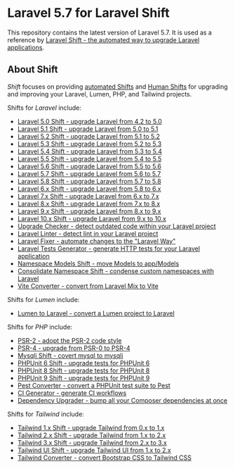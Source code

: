 # Laravel 5.7 for Laravel Shift

This repository contains the latest version of Laravel 5.7. It is used as a reference by [Laravel Shift - the automated way to upgrade Laravel applications](https://laravelshift.com).

## About Shift
*Shift* focuses on providing [automated Shifts](https://laravelshift.com/shifts) and [Human Shifts](https://laravelshift.com/human-shifts) for upgrading and improving your Laravel, Lumen, PHP, and Tailwind projects.

Shifts for *Laravel* include:

- [Laravel 5.0 Shift - upgrade Laravel from 4.2 to 5.0](https://laravelshift.com/upgrade-laravel-4.2-to-laravel-5.0)
- [Laravel 5.1 Shift - upgrade Laravel from 5.0 to 5.1](https://laravelshift.com/upgrade-laravel-5.0-to-laravel-5.1)
- [Laravel 5.2 Shift - upgrade Laravel from 5.1 to 5.2](https://laravelshift.com/upgrade-laravel-5.1-to-laravel-5.2)
- [Laravel 5.3 Shift - upgrade Laravel from 5.2 to 5.3](https://laravelshift.com/upgrade-laravel-5.2-to-laravel-5.3)
- [Laravel 5.4 Shift - upgrade Laravel from 5.3 to 5.4](https://laravelshift.com/upgrade-laravel-5.3-to-laravel-5.4)
- [Laravel 5.5 Shift - upgrade Laravel from 5.4 to 5.5](https://laravelshift.com/upgrade-laravel-5.4-to-laravel-5.5)
- [Laravel 5.6 Shift - upgrade Laravel from 5.5 to 5.6](https://laravelshift.com/upgrade-laravel-5.5-to-laravel-5.6)
- [Laravel 5.7 Shift - upgrade Laravel from 5.6 to 5.7](https://laravelshift.com/upgrade-laravel-5.6-to-laravel-5.7)
- [Laravel 5.8 Shift - upgrade Laravel from 5.7 to 5.8](https://laravelshift.com/upgrade-laravel-5.7-to-laravel-5.8)
- [Laravel 6.x Shift - upgrade Laravel from 5.8 to 6.x](https://laravelshift.com/upgrade-laravel-5.8-to-laravel-6.0)
- [Laravel 7.x Shift - upgrade Laravel from 6.x to 7.x](https://laravelshift.com/upgrade-laravel-6-to-laravel-7)
- [Laravel 8.x Shift - upgrade Laravel from 7.x to 8.x](https://laravelshift.com/upgrade-laravel-7-to-laravel-8)
- [Laravel 9.x Shift - upgrade Laravel from 8.x to 9.x](https://laravelshift.com/upgrade-laravel-8-to-laravel-9)
- [Laravel 10.x Shift - upgrade Laravel from 9.x to 10.x](https://laravelshift.com/upgrade-laravel-9-to-laravel-10)
- [Upgrade Checker - detect outdated code within your Laravel project](https://laravelshift.com/laravel-upgrade-checker)
- [Laravel Linter - detect lint in your Laravel project](https://laravelshift.com/laravel-linter)
- [Laravel Fixer - automate changes to the "Laravel Way"](https://laravelshift.com/laravel-code-fixer)
- [Laravel Tests Generator - generate HTTP tests for your Laravel application](https://laravelshift.com/laravel-test-generator)
- [Namespace Models Shift - move Models to app/Models](https://laravelshift.com/laravel-namespace-models)
- [Consolidate Namespace Shift - condense custom namespaces with Laravel](https://laravelshift.com/laravel-consolidate-custom-namespaces)
- [Vite Converter - convert from Laravel Mix to Vite](https://laravelshift.com/convert-laravel-mix-to-vite)


Shifts for *Lumen* include:

- [Lumen to Laravel - convert a Lumen project to Laravel](https://laravelshift.com/convert-lumen-to-laravel) 


Shifts for *PHP* include:

- [PSR-2 - adopt the PSR-2 code style](https://laravelshift.com/upgrade-psr2-code-style-standard)
- [PSR-4 - upgrade from PSR-0 to PSR-4](https://laravelshift.com/upgrade-namespace-psr0-psr4)
- [Mysqli Shift - covert mysql to mysqli](https://laravelshift.com/upgrade-mysql-mysqli)
- [PHPUnit 6 Shift - upgrade tests for PHPUnit 6](https://laravelshift.com/upgrade-phpunit-6)
- [PHPUnit 8 Shift - upgrade tests for PHPUnit 8](https://laravelshift.com/upgrade-phpunit-8)
- [PHPUnit 9 Shift - upgrade tests for PHPUnit 9](https://laravelshift.com/upgrade-phpunit-9)
- [Pest Converter - convert a PHPUnit test suite to Pest](https://laravelshift.com/phpunit-to-pest-converter)
- [CI Generator - generate CI workflows](https://laravelshift.com/ci-generator)
- [Dependency Upgrader - bump all your Composer dependencies at once](https://laravelshift.com/composer-dependency-upgrader)

Shifts for *Tailwind* include:

- [Tailwind 1.x Shift - upgrade Tailwind from 0.x to 1.x](https://laravelshift.com/upgrade-tailwind-css-0-to-tailwind-css-1)
- [Tailwind 2.x Shift - upgrade Tailwind from 1.x to 2.x](https://laravelshift.com/upgrade-tailwind-css-1-to-tailwind-css-2)
- [Tailwind 3.x Shift - upgrade Tailwind from 2.x to 3.x](https://laravelshift.com/upgrade-tailwind-css-2-to-tailwind-css-3)
- [Tailwind UI Shift - upgrade Tailwind UI from 1.x to 2.x](https://laravelshift.com/upgrade-tailwind-ui-1-to-tailwind-ui-2)
- [Tailwind Converter - convert Bootstrap CSS to Tailwind CSS](https://laravelshift.com/convert-bootstrap-to-tailwind-css)
